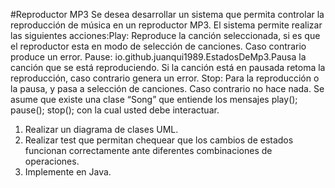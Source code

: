 #Reproductor MP3
Se desea desarrollar un sistema que permita controlar la reproducción de música en un reproductor MP3. El sistema permite realizar las
siguientes acciones:Play: Reproduce la canción seleccionada, si es que el reproductor esta en modo de selección de canciones. Caso contrario produce
un error.
Pause: io.github.juanqui1989.EstadosDeMp3.Pausa la canción que se está reproduciendo. Si la canción está en pausada retoma la reproducción, caso contrario genera un
error.
Stop: Para la reproducción o la pausa, y pasa a selección de canciones. Caso contrario no hace nada.
Se asume que existe una clase “Song” que entiende los mensajes play(); pause(); stop(); con la cual usted debe interactuar.
1. Realizar un diagrama de clases UML.
2. Realizar test que permitan chequear que los cambios de estados funcionan correctamente ante diferentes combinaciones de
operaciones.
3. Implemente en Java.